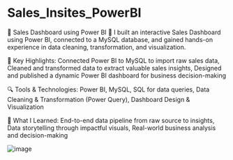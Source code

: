 # Sales_Insites_PowerBI

💼 Sales Dashboard using Power BI
🚀 I built an interactive Sales Dashboard using Power BI, connected to a MySQL database, and gained hands-on experience in data cleaning, transformation, and visualization.

📌 Key Highlights:
Connected Power BI to MySQL to import raw sales data, Cleaned and transformed data to extract valuable sales insights, Designed and published a dynamic Power BI dashboard for business decision-making

🔍 Tools & Technologies:
Power BI, MySQL, SQL for data queries, Data Cleaning & Transformation (Power Query), Dashboard Design & Visualization

🌟 What I Learned:
End-to-end data pipeline from raw source to insights, Data storytelling through impactful visuals, Real-world business analysis and decision-making

![image](https://github.com/user-attachments/assets/8a44f636-5f3b-4fa2-a9bc-42ee55222b5e)


